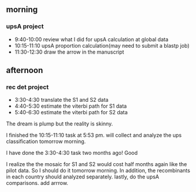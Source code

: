 ## morning 
### upsA project
- 9:40-10:00 review what I did for upsA calculation at global data
- 10:15-11:10 upsA proportion calculation(may need to submit a blastp job) 
- 11:30-12:30 draw the arrow in the manuscript

## afternoon 
### rec det project
- 3:30-4:30 translate the S1 and S2 data
- 4:40-5:30 estimate the viterbi path for S1 data
- 5:40-6:30 estimate the viterbi path for S2 data 



The dream is plump but the reality is skinny.

I finished the 10:15-11:10 task at 5:53 pm. will collect and analyze the ups classification tomorrow morning.

I have done the 3:30-4:30 task two months ago! Good


I realize the the mosaic for S1 and S2 would cost half months again like the pilot data. So I should do it tomorrow morning.
In addition, the recombinants in each country should analyzed separately.
lastly, do the upsA comparisons.
add arrrow.

